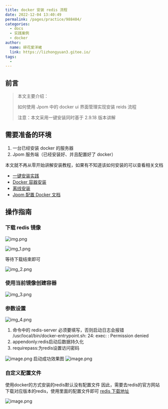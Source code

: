 ```yaml
---
title: docker 安装 redis 流程
date: 2022-12-04 13:40:49
permalink: /pages/practice/988404/
categories:
  - docs
  - 实践案例
  - docker
author:
  name: 碎花爱洋裙
  link: https://lizhongyuan3.gitee.io/
tags:
  - 
---
```



## 前言

> 本文主要介绍：
>
> 如何使用 Jpom 中的 docker ui 界面管理实现安装 reids 流程
> 
> 注意：本文采用一键安装同时基于 2.9.18 版本讲解


## 需要准备的环境

1. 一台已经安装 docker 的服务器
2. Jpom 服务端（已经安装好、并且配置好了 docker）

本文就不再从零开始讲解安装教程，如果有不知道该如何安装的可以查看相关文档


- [一键安装实践](https://jpom.top/pages/fe28e9/)
- [Docker 容器安装](https://jpom.top/pages/820286/)
- [离线安装](https://jpom.top/pages/practice/af288b/)
- [Jpom 配置 Docker 文档](https://jpom.top/pages/practice/docker-cli/)

## 操作指南

### 下载 redis 镜像

![img.png](/images/tutorial/docker-use-redis/img.png)

![img_1.png](/images/tutorial/docker-use-redis/img_1.png)


等待下载结束即可


![img_2.png](/images/tutorial/docker-use-redis/img_2.png)

### 使用当前镜像创建容器


![img_3.png](/images/tutorial/docker-use-redis/img_3.png)

### 参数设置

![img_4.png](/images/tutorial/docker-use-redis/img_4.png)

1. 命令中的  redis-server 必须要填写，否则启动日志会报错 /usr/local/bin/docker-entrypoint.sh: 24: exec: : Permission denied
2. appendonly:redis启动后数据持久化
3. requirepass:为redis设置访问密码

![image.png](/images/tutorial/docker-use-redis/docker-redis-image-3.png)
启动成功效果图
![image.png](/images/tutorial/docker-use-redis/docker-redis-image-4.png)

### 自定义配置文件

使用docker的方式安装的redis默认没有配置文件
因此，需要去redis的官方网站下载对应版本的redis，使用里面的配置文件即可 [redis 下载地址](https://redis.io/download/#redis-downloads)

![image.png](/images/tutorial/docker-use-redis/docker-redis-image-5.png)
